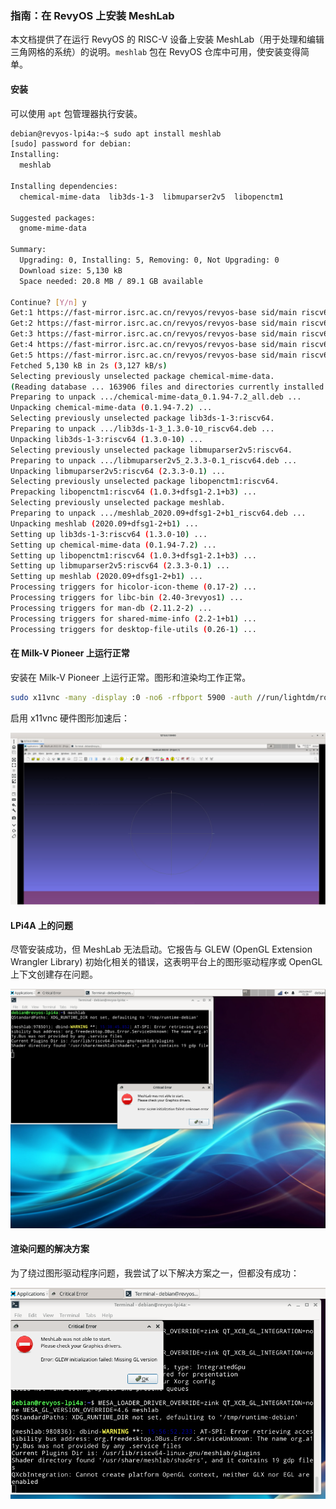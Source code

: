 ### **指南：在 RevyOS 上安装 MeshLab**

本文档提供了在运行 RevyOS 的 RISC-V 设备上安装 MeshLab（用于处理和编辑三角网格的系统）的说明。`meshlab` 包在 RevyOS 仓库中可用，使安装变得简单。

#### 安装

可以使用 `apt` 包管理器执行安装。

```bash
debian@revyos-lpi4a:~$ sudo apt install meshlab
[sudo] password for debian: 
Installing:                     
  meshlab

Installing dependencies:
  chemical-mime-data  lib3ds-1-3  libmuparser2v5  libopenctm1

Suggested packages:
  gnome-mime-data

Summary:
  Upgrading: 0, Installing: 5, Removing: 0, Not Upgrading: 0
  Download size: 5,130 kB
  Space needed: 20.8 MB / 89.1 GB available

Continue? [Y/n] y
Get:1 https://fast-mirror.isrc.ac.cn/revyos/revyos-base sid/main riscv64 chemical-mime-data all 0.1.94-7.2 [46.7 kB]
Get:2 https://fast-mirror.isrc.ac.cn/revyos/revyos-base sid/main riscv64 lib3ds-1-3 riscv64 1.3.0-10 [45.4 kB]
Get:3 https://fast-mirror.isrc.ac.cn/revyos/revyos-base sid/main riscv64 libmuparser2v5 riscv64 2.3.3-0.1 [135 kB]
Get:4 https://fast-mirror.isrc.ac.cn/revyos/revyos-base sid/main riscv64 libopenctm1 riscv64 1.0.3+dfsg1-2.1+b3 [47.5 kB]
Get:5 https://fast-mirror.isrc.ac.cn/revyos/revyos-base sid/main riscv64 meshlab riscv64 2020.09+dfsg1-2+b1 [4,856 kB]
Fetched 5,130 kB in 2s (3,127 kB/s)  
Selecting previously unselected package chemical-mime-data.
(Reading database ... 163906 files and directories currently installed.)
Preparing to unpack .../chemical-mime-data_0.1.94-7.2_all.deb ...
Unpacking chemical-mime-data (0.1.94-7.2) ...
Selecting previously unselected package lib3ds-1-3:riscv64.
Preparing to unpack .../lib3ds-1-3_1.3.0-10_riscv64.deb ...
Unpacking lib3ds-1-3:riscv64 (1.3.0-10) ...
Selecting previously unselected package libmuparser2v5:riscv64.
Preparing to unpack .../libmuparser2v5_2.3.3-0.1_riscv64.deb ...
Unpacking libmuparser2v5:riscv64 (2.3.3-0.1) ...
Selecting previously unselected package libopenctm1:riscv64.
Prepacking libopenctm1:riscv64 (1.0.3+dfsg1-2.1+b3) ...
Selecting previously unselected package meshlab.
Preparing to unpack .../meshlab_2020.09+dfsg1-2+b1_riscv64.deb ...
Unpacking meshlab (2020.09+dfsg1-2+b1) ...
Setting up lib3ds-1-3:riscv64 (1.3.0-10) ...
Setting up chemical-mime-data (0.1.94-7.2) ...
Setting up libopenctm1:riscv64 (1.0.3+dfsg1-2.1+b3) ...
Setting up libmuparser2v5:riscv64 (2.3.3-0.1) ...
Setting up meshlab (2020.09+dfsg1-2+b1) ...
Processing triggers for hicolor-icon-theme (0.17-2) ...
Processing triggers for libc-bin (2.40-3revyos1) ...
Processing triggers for man-db (2.11.2-2) ...
Processing triggers for shared-mime-info (2.2-1+b1) ...
Processing triggers for desktop-file-utils (0.26-1) ...
```

#### 在 Milk-V Pioneer 上运行正常

安装在 Milk-V Pioneer 上运行正常。图形和渲染均工作正常。

```bash
sudo x11vnc -many -display :0 -no6 -rfbport 5900 -auth //run/lightdm/root/:0
```

启用 x11vnc 硬件图形加速后：

![在 Milk-V Pioneer 上运行良好](images/03-works-fine-on-milkv-pionner.png)

#### LPi4A 上的问题

尽管安装成功，但 MeshLab 无法启动。它报告与 GLEW (OpenGL Extension Wrangler Library) 初始化相关的错误，这表明平台上的图形驱动程序或 OpenGL 上下文创建存在问题。

![MeshLab 因 GLEW 初始化失败而拒绝启动](images/01-meshlab-refuse-to-launch-GLEW-initialization-failed.png)

#### 渲染问题的解决方案

为了绕过图形驱动程序问题，我尝试了以下解决方案之一，但都没有成功：

![使用 Zink/LLVMpipe 或禁用 QT_XCB_INTEGRATION](images/02-meshlab-zink-llvmpipe-or-disable-QT_XCB_INTEGRATION.png)
